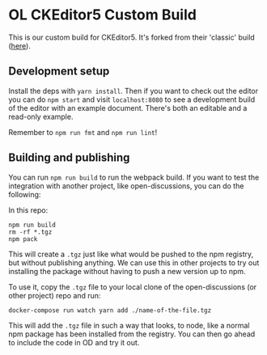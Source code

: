# OL CKEditor5 Custom Build

This is our custom build for CKEditor5. It's forked from their 'classic' build
([here](https://github.com/ckeditor/ckeditor5-build-classic)).

## Development setup

Install the deps with `yarn install`. Then if you want to check out the editor
you can do `npm start` and visit `localhost:8080` to see a development build of
the editor with an example document. There's both an editable and a read-only example.

Remember to `npm run fmt` and `npm run lint`!

## Building and publishing

You can run `npm run build` to run the webpack build. If you want to test the
integration with another project, like open-discussions, you can do the
following:

In this repo:

```
npm run build
rm -rf *.tgz
npm pack
```

This will create a `.tgz` just like what would be pushed to the npm registry,
but without publishing anything. We can use this in other projects to try out
installing the package without having to push a new version up to npm.

To use it, copy the `.tgz` file to your local clone of the open-discussions (or
other project) repo and run:

```
docker-compose run watch yarn add ./name-of-the-file.tgz
```

This will add the `.tgz` file in such a way that looks, to node, like a normal
npm package has been installed from the registry. You can then go ahead to
include the code in OD and try it out.
